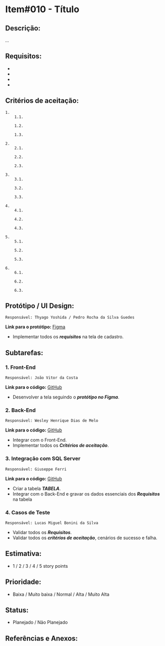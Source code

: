 # Item#010 - Título

## **Descrição:**  
*...*

## **Requisitos:**
- 
- 
- 
- 

## **Critérios de aceitação:**
    1.
        1.1.
        
        1.2.
        
        1.3.
        
    2. 
        2.1. 
        
        2.2.
        
        2.3.
        
    3. 
        3.1. 
        
        3.2. 
        
        3.3. 
        
    4. 
        4.1. 
        
        4.2. 
        
        4.3. 
        
    5. 
        5.1.
        
        5.2.
        
        5.3.
        
    6.
        6.1.
        
        6.2.
        
        6.3.
        

## **Protótipo / UI Design**:
    Responsável: Thyago Yoshida / Pedro Rocha da Silva Guedes
    
**Link para o protótipo:** [Figma](https://url.com.br/)

- Implementar todos os ***requisitos*** na tela de cadastro.

## **Subtarefas**:
### 1. **Front-End**
    Responsável: João Vitor da Costa
    
**Link para o código:** [GitHub](https://url.com.br/)

- Desenvolver a tela seguindo o ***protótipo no Figma***.

### 2. **Back-End**
    Responsável: Wesley Henrique Dias de Melo

**Link para o código:** [GitHub](https://url.com.br/)

- Integrar com o Front-End.
- Implementar todos os ***Critérios de aceitação***.

### 3. **Integração com SQL Server**  
    Responsável: Giuseppe Ferri

**Link para o código:** [GitHub](https://url.com.br/)

- Criar a tabela ***TABELA***.
- Integrar com o Back-End e gravar os dados essenciais dos ***Requisitos*** na tabela

### 4. **Casos de Teste**
    Responsável: Lucas Miguel Bonini da Silva

- Validar todos os ***Requisitos***.
- Validar todos os ***critérios de aceitação***, cenários de sucesso e falha.

## **Estimativa**:
- 1 / 2 / 3 / 4 / 5 story points

## **Prioridade**:
- Baixa / Muito baixa / Normal / Alta / Muito Alta

## **Status**:
- Planejado / Não Planejado

## **Referências e Anexos**:
